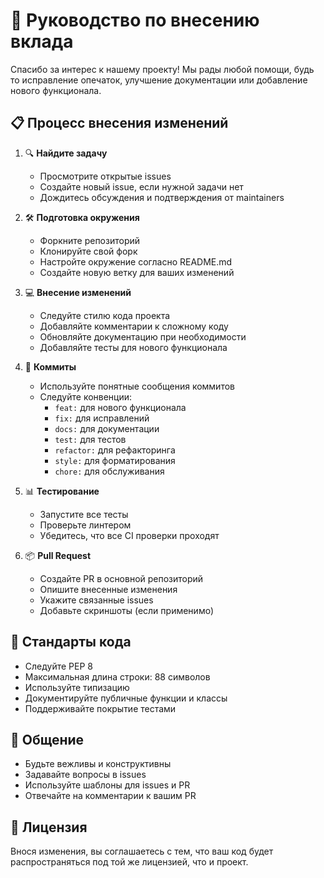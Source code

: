 # 🤝 Руководство по внесению вклада

Спасибо за интерес к нашему проекту! Мы рады любой помощи, будь то исправление опечаток, улучшение документации или добавление нового функционала.

## 📋 Процесс внесения изменений

1. 🔍 **Найдите задачу**
   - Просмотрите открытые issues
   - Создайте новый issue, если нужной задачи нет
   - Дождитесь обсуждения и подтверждения от maintainers

2. 🛠️ **Подготовка окружения**
   - Форкните репозиторий
   - Клонируйте свой форк
   - Настройте окружение согласно README.md
   - Создайте новую ветку для ваших изменений

3. 💻 **Внесение изменений**
   - Следуйте стилю кода проекта
   - Добавляйте комментарии к сложному коду
   - Обновляйте документацию при необходимости
   - Добавляйте тесты для нового функционала

4. 📝 **Коммиты**
   - Используйте понятные сообщения коммитов
   - Следуйте конвенции:
     - `feat:` для нового функционала
     - `fix:` для исправлений
     - `docs:` для документации
     - `test:` для тестов
     - `refactor:` для рефакторинга
     - `style:` для форматирования
     - `chore:` для обслуживания

5. 📊 **Тестирование**
   - Запустите все тесты
   - Проверьте линтером
   - Убедитесь, что все CI проверки проходят

6. 📦 **Pull Request**
   - Создайте PR в основной репозиторий
   - Опишите внесенные изменения
   - Укажите связанные issues
   - Добавьте скриншоты (если применимо)

## 🎯 Стандарты кода

- Следуйте PEP 8
- Максимальная длина строки: 88 символов
- Используйте типизацию
- Документируйте публичные функции и классы
- Поддерживайте покрытие тестами

## 💬 Общение

- Будьте вежливы и конструктивны
- Задавайте вопросы в issues
- Используйте шаблоны для issues и PR
- Отвечайте на комментарии к вашим PR

## 📄 Лицензия

Внося изменения, вы соглашаетесь с тем, что ваш код будет распространяться под той же лицензией, что и проект. 